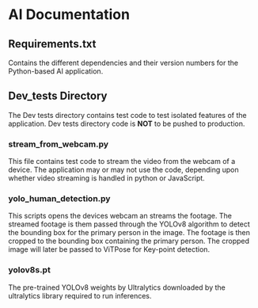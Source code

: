 # AI Documentation

## Requirements.txt
Contains the different dependencies and their version numbers for the Python-based AI application.

## Dev_tests Directory
The Dev tests directory contains test code to test isolated features of the application. Dev tests directory code is **NOT** to be pushed to production.
### stream_from_webcam.py
This file contains test code to stream the video from the webcam of a device. The application may or may not use the code, depending upon whether video streaming is handled in python or JavaScript.
### yolo_human_detection.py
This scripts opens the devices webcam an streams the footage. The streamed footage is them passed through the YOLOv8 algorithm to detect the bounding box for the primary person in the image. The footage is then cropped to the bounding box containing the primary person. The cropped image will later be passed to ViTPose for Key-point detection.
### yolov8s.pt
The pre-trained YOLOv8 weights by Ultralytics downloaded by the ultralytics library required to run inferences.
